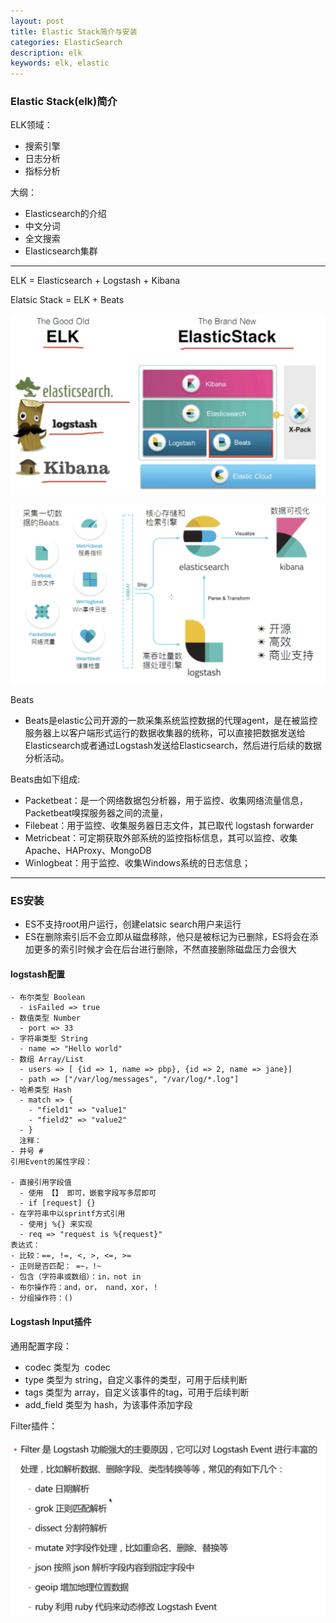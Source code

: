 ```yaml
---
layout: post
title: Elastic Stack简介与安装
categories: ElasticSearch
description: elk
keywords: elk, elastic
---
```


### Elastic Stack(elk)简介

ELK领域：

* 搜索引擎
* 日志分析
* 指标分析

大纲：

* Elasticsearch的介绍
* 中文分词
* 全文搜索
* Elasticsearch集群

---

ELK = Elasticsearch + Logstash + Kibana

Elatsic Stack = ELK + Beats

![截屏2020-11-21_下午10-27-46.png](\images\posts\elk\截屏2020-11-21_下午10-27-46.png)

![eef585b90da241b96fd520912eef1f25.png](\images\posts\elk\eef585b90da241b96fd520912eef1f25.png)

Beats

* Beats是elastic公司开源的一款采集系统监控数据的代理agent，是在被监控服务器上以客户端形式运行的数据收集器的统称，可以直接把数据发送给Elasticsearch或者通过Logstash发送给Elasticsearch，然后进行后续的数据分析活动。

Beats由如下组成:

* Packetbeat：是一个网络数据包分析器，用于监控、收集网络流量信息，Packetbeat嗅探服务器之间的流量，
* Filebeat：用于监控、收集服务器日志文件，其已取代 logstash forwarder
* Metricbeat：可定期获取外部系统的监控指标信息，其可以监控、收集 Apache、HAProxy、MongoDB
* Winlogbeat：用于监控、收集Windows系统的日志信息；

---

### ES安装

* ES不支持root用户运行，创建elatsic search用户来运行
* ES在删除索引后不会立即从磁盘移除，他只是被标记为已删除，ES将会在添加更多的索引时候才会在后台进行删除，不然直接删除磁盘压力会很大

#### logstash配置

~~~shell
- 布尔类型 Boolean
  - isFailed => true
- 数值类型 Number
  - port => 33
- 字符串类型 String
  - name => "Hello world"
- 数组 Array/List
  - users => [ {id => 1, name => pbp}, {id => 2, name => jane}]
  - path => ["/var/log/messages", "/var/log/*.log"]
- 哈希类型 Hash
  - match => {
    - "field1" => "value1"
    - "field2" => "value2"
  - }
  注释：
- 井号 #
引用Event的属性字段：

- 直接引用字段值
  - 使用 【】 即可，嵌套字段写多层即可
  - if [request] {}
- 在字符串中以sprintf方式引用
  - 使用j %{} 来实现
  - req => "request is %{request}"
表达式：
- 比较：==, !=, <, >, <=, >=
- 正则是否匹配： =~，!~
- 包含（字符串或数组）：in，not in
- 布尔操作符：and，or， nand，xor，！
- 分组操作符：()
~~~

#### Logstash Input插件

通用配置字段：

* codec 类型为  codec
* type 类型为 string，自定义事件的类型，可用于后续判断
* tags 类型为 array，自定义该事件的tag，可用于后续判断
* add_field 类型为 hash，为该事件添加字段

Filter插件：

![d41a6a4b82bf3dd999cb9725bffd918e.png](\images\posts\elk\d41a6a4b82bf3dd999cb9725bffd918e.png)